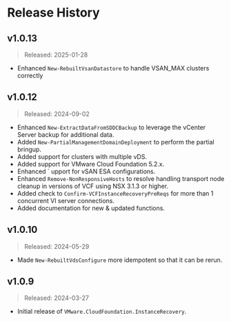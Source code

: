 # Release History

## v1.0.13

> Released: 2025-01-28

- Enhanced `New-RebuiltVsanDatastore` to handle VSAN_MAX clusters correctly

## v1.0.12

> Released: 2024-09-02

- Enhanced `New-ExtractDataFromSDDCBackup` to leverage the vCenter Server backup for additional data.
- Added `New-PartialManagementDomainDeployment` to perform the partial bringup.
- Added support for clusters with multiple vDS.
- Added support for VMware Cloud Foundation 5.2.x.
- Enhanced ` upport for vSAN ESA configurations.
- Enhanced `Remove-NonResponsiveHosts` to resolve handling transport node cleanup in versions of VCF using NSX 3.1.3 or higher.
- Added check to `Confirm-VCFInstanceRecoveryPreReqs` for more than 1 concurrent VI server connections.
- Added documentation for new & updated functions.

## v1.0.10

> Released: 2024-05-29

- Made `New-RebuiltVdsConfigure` more idempotent so that it can be rerun.

## v1.0.9

> Released: 2024-03-27

- Initial release of `VMware.CloudFoundation.InstanceRecovery`.
